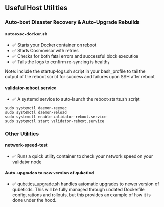 ## Useful Host Utilities

### Auto-boot Disaster Recovery & Auto-Upgrade Rebuilds

#### autoexec-docker.sh
* ✅ Starts your Docker container on reboot
* ✅ Starts Cosmovisor with retries
* ✅ Checks for both fatal errors and successful block execution
* ✅ Tails the logs to confirm re-syncing is healthy 

Note: include the startup-logs.sh script in your bash_profile to tail the output of the reboot script for success and failures upon SSH after reboot

#### validator-reboot.service
* ✅ A systemd service to auto-launch the reboot-starts.sh script

```
sudo systemctl daemon-reexec
sudo systemctl daemon-reload
sudo systemctl enable validator-reboot.service
sudo systemctl start validator-reboot.service
``` 

### Other Utilities

#### network-speed-test
* ✅ Runs a quick utility container to check your network speed on your validator node

#### Auto-upgrades to new version of qubeticd

* ✅ qubetics_upgrade.sh handles automatic upgrades to newer version of qubeticds. This will be fully managed through updated Dockerfile configurations and rollouts, but this provides an example of how it is done under the hood.